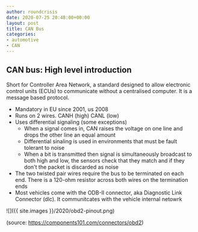 ```yaml
---
author: roundcrisis
date: 2020-07-25 20:48:00+00:00
layout: post
title: CAN Bus  
categories:
- automotive
- CAN
---
```


## CAN bus: High level introduction

Short for Controller Area Network, a standard designed to allow electronic control units (ECUs) to communicate without a centralised computer. It is a message based protocol. 

* Mandatory in EU since 2001, us 2008
* Runs on 2 wires. CANH (high) CANL (low)
* Uses differential signaling  (some exceptions) 
    * When a signal comes in, CAN raises the voltage on one line and drops the other line an equal amount
    * Differential sinaling is used in environments that must be fault tolerant to noise 
    *  When a bit is transmitted then signal is simultaneously broadcast to both high and low, the sensors check that they match and if they don't the packet is discarded as noise
* The two twisted pair wires require the bus to be terminated on each end. There is a 120-ohm resistor across both wires on the termination ends
* Most vehicles come with the ODB-II connector, aka Diagnostic Link Connector (dlc). It communitcates with the vehicle internal netowrk

![]({{ site.images }}/2020/obd2-pinout.png)

(source: https://components101.com/connectors/obd2)